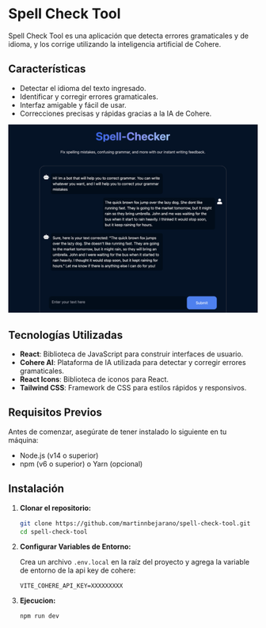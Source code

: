 # Spell Check Tool

Spell Check Tool es una aplicación que detecta errores gramaticales y de idioma, y los corrige utilizando la inteligencia artificial de Cohere.

## Características

- Detectar el idioma del texto ingresado.
- Identificar y corregir errores gramaticales.
- Interfaz amigable y fácil de usar.
- Correcciones precisas y rápidas gracias a la IA de Cohere.

![Captura de la pantalla principal](public/home.png)

## Tecnologías Utilizadas

- **React**: Biblioteca de JavaScript para construir interfaces de usuario.
- **Cohere AI**: Plataforma de IA utilizada para detectar y corregir errores gramaticales.
- **React Icons**: Biblioteca de iconos para React.
- **Tailwind CSS**: Framework de CSS para estilos rápidos y responsivos.

## Requisitos Previos

Antes de comenzar, asegúrate de tener instalado lo siguiente en tu máquina:

- Node.js (v14 o superior)
- npm (v6 o superior) o Yarn (opcional)

## Instalación

1. **Clonar el repositorio:**

   ```sh
   git clone https://github.com/martinnbejarano/spell-check-tool.git
   cd spell-check-tool
   ```

2. **Configurar Variables de Entorno:**

   Crea un archivo `.env.local` en la raíz del proyecto y agrega la variable de entorno de la api key de cohere:

   ```env
   VITE_COHERE_API_KEY=XXXXXXXXX
   ```

3. **Ejecucion:**
   ```sh
   npm run dev
   ```
